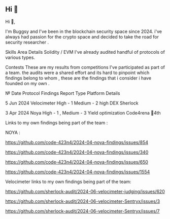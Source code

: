 ## Hi 👋
Hi 👋,

I'm Buggsy and I've been in the blockchain security space since 2024. i've always had passion for the crypto space and decided to take the road for security researcher .



Skills
Area	Details
Solidity / EVM	I've already audited handful of protocols of various types. 

Contests
These are my results from competitions I've participated as part of a team.
the audits were a shared effort and its hard to pinpoint which findings belong to whom ,
these are the findings that i consider i have founded on my own .

№	Date	Protocol	Findings	Report	Type	Platform	Details	

5	Jun 2024	Velocimeter	High - 1 Medium - 2 high		DEX	Sherlock

3	Apr 2024	Noya	High - 1 , Medium - 3  Yield optimization	Code4rena	🏅4th

Links to my own findings being part of the team :

NOYA :

https://github.com/code-423n4/2024-04-noya-findings/issues/854 

https://github.com/code-423n4/2024-04-noya-findings/issues/340

https://github.com/code-423n4/2024-04-noya-findings/issues/650 

https://github.com/code-423n4/2024-04-noya-findings/issues/1554 

Velocimeter links to my own findings being part of the team:

https://github.com/sherlock-audit/2024-06-velocimeter-judging/issues/620 

https://github.com/sherlock-audit/2024-06-velocimeter-Sentryx/issues/3 

https://github.com/sherlock-audit/2024-06-velocimeter-Sentryx/issues/7
